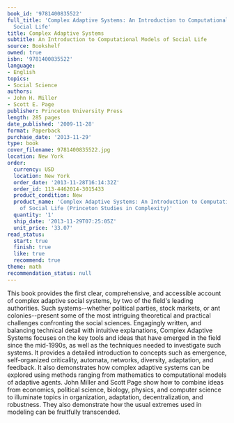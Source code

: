 ```yaml
---
book_id: '9781400835522'
full_title: 'Complex Adaptive Systems: An Introduction to Computational Models of
  Social Life'
title: Complex Adaptive Systems
subtitle: An Introduction to Computational Models of Social Life
source: Bookshelf
owned: true
isbn: '9781400835522'
language:
- English
topics:
- Social Science
authors:
- John H. Miller
- Scott E. Page
publisher: Princeton University Press
length: 285 pages
date_published: '2009-11-28'
format: Paperback
purchase_date: '2013-11-29'
type: book
cover_filename: 9781400835522.jpg
location: New York
order:
  currency: USD
  location: New York
  order_date: '2013-11-28T16:14:32Z'
  order_id: 113-4462014-3015433
  product_condition: New
  product_name: 'Complex Adaptive Systems: An Introduction to Computational Models
    of Social Life (Princeton Studies in Complexity)'
  quantity: '1'
  ship_date: '2013-11-29T07:25:05Z'
  unit_price: '33.07'
read_status:
  start: true
  finish: true
  like: true
  recommend: true
theme: math
recommendation_status: null
---
```

This book provides the first clear, comprehensive, and accessible account of complex adaptive social systems, by two of the field's leading authorities. Such systems--whether political parties, stock markets, or ant colonies--present some of the most intriguing theoretical and practical challenges confronting the social sciences. Engagingly written, and balancing technical detail with intuitive explanations, Complex Adaptive Systems focuses on the key tools and ideas that have emerged in the field since the mid-1990s, as well as the techniques needed to investigate such systems. It provides a detailed introduction to concepts such as emergence, self-organized criticality, automata, networks, diversity, adaptation, and feedback. It also demonstrates how complex adaptive systems can be explored using methods ranging from mathematics to computational models of adaptive agents. John Miller and Scott Page show how to combine ideas from economics, political science, biology, physics, and computer science to illuminate topics in organization, adaptation, decentralization, and robustness. They also demonstrate how the usual extremes used in modeling can be fruitfully transcended.

